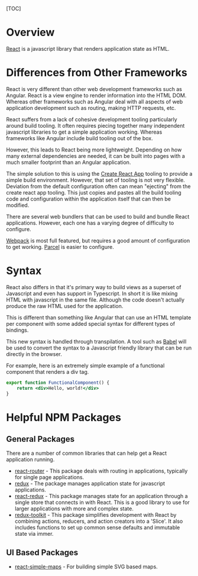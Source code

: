 [TOC]

# Overview

[React](https://reactjs.org/) is a javascript library that renders application state as HTML.

# Differences from Other Frameworks

React is very different than other web development frameworks such as Angular.
React is a view engine to render information into the HTML DOM.
Whereas other frameworks such as Angular deal with all aspects of web application development such as routing, making HTTP requests, etc.

React suffers from a lack of cohesive development tooling particularly around build tooling.
It often requires piecing together many independent javascript libraries to get a simple application working.
Whereas frameworks like Angular include build tooling out of the box.

However, this leads to React being more lightweight.
Depending on how many external dependencies are needed, it can be built into pages with a much smaller footprint than an Angular application.

The simple solution to this is using the [Create React App](https://create-react-app.dev/) tooling to provide a simple build environment.
However, that set of tooling is not very flexible.
Deviation from the default configuration often can mean "ejecting" from the create react app tooling.
This just copies and pastes all the build tooling code and configuration within the application itself that can then be modified.

There are several web bundlers that can be used to build and bundle React applications.
However, each one has a varying degree of difficulty to configure.

[Webpack](https://webpack.js.org/) is most full featured, but requires a good amount of configuration to get working.
[Parcel](https://parceljs.org/) is easier to configure.

# Syntax

React also differs in that it's primary way to build views as a superset of Javascript and even has support in Typescript.
In short it is like mixing HTML with javascript in the same file.
Although the code doesn't actually produce the raw HTML used for the application.

This is different than something like Angular that can use an HTML template per component with some added special syntax for different types of bindings.

This new syntax is handled through transpilation.
A tool such as [Babel](https://babeljs.io/) will be used to convert the syntax to a Javascript friendly library that can be run directly in the browser.

For example, here is an extremely simple example of a functional component that renders a div tag.

```jsx
export function FunctionalComponent() {
    return <div>Hello, world!</div>
}
```

# Helpful NPM Packages

## General Packages

There are a number of common libraries that can help get a React application running.

* [react-router](https://reactrouter.com/) - This package deals with routing in applications, typically for single page applications.
* [redux](https://redux.js.org/) - The package manages application state for javascript applications.
* [react-redux](https://react-redux.js.org/) - This package manages state for an application through a single store that connects in with React.  This is a good library to use for larger applications with more and complex state.
* [redux-toolkit](https://redux-toolkit.js.org/) - This package simplifies development with React by combining actions, reducers, and action creators into a 'Slice'.  It also includes functions to set up common sense defaults and immutable state via immer.

## UI Based Packages

* [react-simple-maps](https://www.react-simple-maps.io/) - For building simple SVG based maps.
